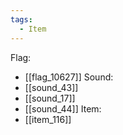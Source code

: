 ```yaml
---
tags:
  - Item
---
```

Flag:
- [[flag_10627]]
Sound:
- [[sound_43]]
- [[sound_17]]
- [[sound_44]]
Item:
- [[item_116]]

